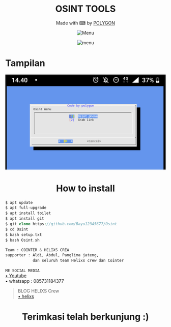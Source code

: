 <h1 align="center">
  OSINT TOOLS
</h1>
</div>
<p align="center">
  Made with ⌨ by <a href="https://github.com/Bayu12345677">POLYGON</a>
</p>
<p align="center">
<img src="https://img.shields.io/badge/Program-Bash-blue" width="110" title="Menu" alt="Menu">
</p>
<p align="center">
<img src="https://img.shields.io/badge/Made-INDONESIA-red" width="210" title="menu" alt="menu">
</p>

# Tampilan
![aowkwk](https://github.com/Bayu12345677/Osint/blob/main/20211107_144257.png)


<h1 align="center">
   How to install
</h1>
</div>

```php
$ apt update
$ apt full-upgrade
$ apt install toilet
$ apt install git
$ git clone https://github.com/Bayu12345677/Osint
$ cd Osint
$ bash setup.txt
$ bash Osint.sh
```

```python
Team : COINTER & HELIXS CREW
supporter : Aldi, Abdul, Panglima jateng,
            dan seluruh team Helixs crew dan Cointer
```



`ME SOCIAL MEDIA`                    
[• Youtube](https://m.youtube.com/channel/UCtu-GcxKL8kJBXpR1wfMgWg)                 
• whatsapp : 085731184377

> BLOG HELIXS Crew                                   
[• helixs](https://helixs.id)

<h1 align="center">
   Terimkasi telah berkunjung :)
</h1>
</div>
